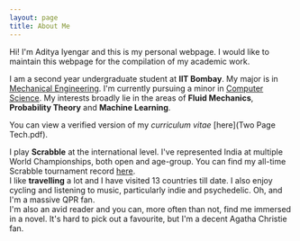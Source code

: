 ```yaml
---
layout: page
title: About Me
---
```


Hi! I'm Aditya Iyengar and this is my personal webpage. I would like to maintain this webpage for the compilation of my academic work.

I am a second year undergraduate student at **IIT Bombay**. My major is in [Mechanical Engineering](https://www.me.iitb.ac.in).
I'm currently pursuing a minor in [Computer Science](https://www.cse.iitb.ac.in).
My interests broadly lie in the areas of **Fluid Mechanics**, **Probability Theory** and **Machine Learning**.

You can view a verified version of my _curriculum vitae_ [here](Two Page Tech.pdf).

I play **Scrabble** at the international level. I've represented India at multiple World Championships, both open and age-group. You can find my all-time Scrabble tournament record [here](https://wespa.org/aardvark/cgi-bin/statsbootstrap.cgi?name1=Aditya%20Iyengar).  
I like **travelling** a lot and I have visited 13 countries till date. I also enjoy cycling and listening to music, particularly indie and psychedelic. Oh, and I'm a massive QPR fan.  
I'm also an avid reader and you can, more often than not, find me immersed in a novel. It's hard to pick out a favourite, but I'm a decent Agatha Christie fan.
